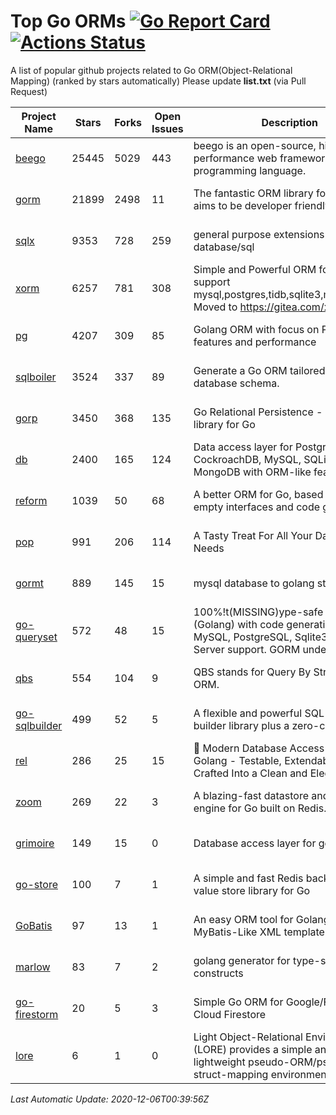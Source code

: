 # Top Go ORMs [![Go Report Card](https://goreportcard.com/badge/github.com/d-tsuji/awesome-go-orms)](https://goreportcard.com/report/github.com/d-tsuji/awesome-go-orms) [![Actions Status](https://github.com/d-tsuji/awesome-go-orms/workflows/CI/badge.svg)](https://github.com/d-tsuji/awesome-go-orms/actions)
A list of popular github projects related to Go ORM(Object-Relational Mapping) (ranked by stars automatically)
Please update **list.txt** (via Pull Request)

| Project Name | Stars | Forks | Open Issues | Description | Last Update |
| ------------ | ----- | ----- | ----------- | ----------- | ----------- |
| [beego](https://github.com/astaxie/beego) | 25445 | 5029 | 443 | beego is an open-source, high-performance web framework for the Go programming language. | 2020-12-05 12:44:05 |
| [gorm](https://github.com/go-gorm/gorm) | 21899 | 2498 | 11 | The fantastic ORM library for Golang, aims to be developer friendly | 2020-12-05 18:16:19 |
| [sqlx](https://github.com/jmoiron/sqlx) | 9353 | 728 | 259 | general purpose extensions to golang's database/sql | 2020-12-05 22:09:23 |
| [xorm](https://github.com/go-xorm/xorm) | 6257 | 781 | 308 | Simple and Powerful ORM for Go, support mysql,postgres,tidb,sqlite3,mssql,oracle, Moved to https://gitea.com/xorm/xorm | 2020-12-04 12:04:23 |
| [pg](https://github.com/go-pg/pg) | 4207 | 309 | 85 | Golang ORM with focus on PostgreSQL features and performance | 2020-12-04 16:59:46 |
| [sqlboiler](https://github.com/volatiletech/sqlboiler) | 3524 | 337 | 89 | Generate a Go ORM tailored to your database schema. | 2020-12-05 16:43:59 |
| [gorp](https://github.com/go-gorp/gorp) | 3450 | 368 | 135 | Go Relational Persistence - an ORM-ish library for Go | 2020-12-04 18:24:12 |
| [db](https://github.com/upper/db) | 2400 | 165 | 124 | Data access layer for PostgreSQL, CockroachDB, MySQL, SQLite and MongoDB with ORM-like features. | 2020-12-05 19:40:17 |
| [reform](https://github.com/go-reform/reform) | 1039 | 50 | 68 | A better ORM for Go, based on non-empty interfaces and code generation. | 2020-12-04 14:39:08 |
| [pop](https://github.com/gobuffalo/pop) | 991 | 206 | 114 | A Tasty Treat For All Your Database Needs | 2020-12-02 05:56:16 |
| [gormt](https://github.com/xxjwxc/gormt) | 889 | 145 | 15 | mysql database to golang struct | 2020-12-04 14:36:03 |
| [go-queryset](https://github.com/jirfag/go-queryset) | 572 | 48 | 15 | 100%!t(MISSING)ype-safe ORM for Go (Golang) with code generation and MySQL, PostgreSQL, Sqlite3, SQL Server support. GORM under the hood. | 2020-11-26 07:20:11 |
| [qbs](https://github.com/coocood/qbs) | 554 | 104 | 9 | QBS stands for Query By Struct. A Go ORM. | 2020-10-27 16:00:56 |
| [go-sqlbuilder](https://github.com/huandu/go-sqlbuilder) | 499 | 52 | 5 | A flexible and powerful SQL string builder library plus a zero-config ORM. | 2020-12-05 14:50:12 |
| [rel](https://github.com/go-rel/rel) | 286 | 25 | 15 | :gem: Modern Database Access Layer for Golang - Testable, Extendable and Crafted Into a Clean and Elegant API | 2020-12-02 07:59:28 |
| [zoom](https://github.com/albrow/zoom) | 269 | 22 | 3 | A blazing-fast datastore and querying engine for Go built on Redis. | 2020-11-26 05:51:47 |
| [grimoire](https://github.com/Fs02/grimoire) | 149 | 15 | 0 | Database access layer for golang | 2020-11-09 04:56:42 |
| [go-store](https://github.com/gosuri/go-store) | 100 | 7 | 1 | A simple and fast Redis backed key-value store library for Go | 2020-09-28 11:20:45 |
| [GoBatis](https://github.com/runner-mei/GoBatis) | 97 | 13 | 1 | An easy ORM tool for Golang, support MyBatis-Like XML template SQL | 2020-11-06 14:06:05 |
| [marlow](https://github.com/dadleyy/marlow) | 83 | 7 | 2 | golang generator for type-safe sql api constructs | 2020-08-18 14:11:29 |
| [go-firestorm](https://github.com/jschoedt/go-firestorm) | 20 | 5 | 3 | Simple Go ORM for Google/Firebase Cloud Firestore | 2020-11-18 15:34:59 |
| [lore](https://github.com/abrahambotros/lore) | 6 | 1 | 0 | Light Object-Relational Environment (LORE) provides a simple and lightweight pseudo-ORM/pseudo-struct-mapping environment for Go | 2020-07-01 08:56:52 |

*Last Automatic Update: 2020-12-06T00:39:56Z*